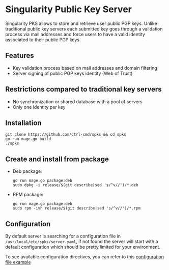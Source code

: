 # Singularity Public Key Server #

Singularity PKS allows to store and retrieve user public PGP keys. Unlike traditional public key servers each submitted key goes through a validation process via mail addresses and force users to have a valid identity associated to their public PGP keys.

## Features ##

* Key validation process based on mail addresses and domain filtering
* Server signing of public PGP keys identity (Web of Trust)

## Restrictions compared to traditional key servers ##

* No synchronization or shared database with a pool of servers
* Only one identity per key

## Installation ##

```
git clone https://github.com/ctrl-cmd/spks && cd spks
go run mage.go build
./spks
```

## Create and install from package ##

* Deb package:

  ```
  go run mage.go package:deb
  sudo dpkg -i release/$(git describe|sed 's/^v//')/*.deb
  ```

* RPM package:

  ```
  go run mage.go package:deb
  sudo rpm -ivh release/$(git describe|sed 's/^v//')/*.rpm
  ```

## Configuration ##

By default server is searching for a configuration file in `/usr/local/etc/spks/server.yaml`, if not found the server will start with a default configuration which should be pretty limited for your environment.

To see available configuration directives, you can refer to this [configuration file example](etc/server-example.yaml)
